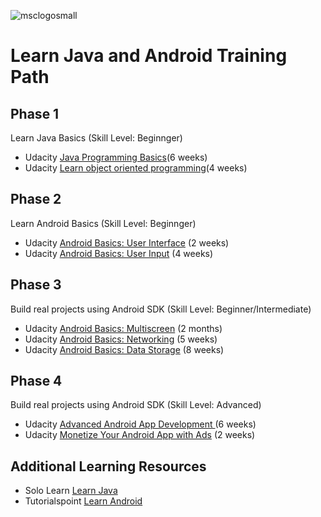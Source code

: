 
![msclogosmall](https://user-images.githubusercontent.com/10580157/30502470-34ccaf88-9a1b-11e7-9b97-836f4ac2e8a6.png)

# Learn Java and Android Training Path

## Phase 1
Learn Java Basics (Skill Level: Beginnger)
- Udacity [Java Programming Basics](https://www.udacity.com/course/java-programming-basics--ud282)(6 weeks)
- Udacity [Learn object oriented programming](https://www.udacity.com/course/Object-Oriented-Programming-in-Java)(4 weeks)

## Phase 2
Learn Android Basics (Skill Level: Beginnger)
- Udacity [Android Basics: User Interface](https://www.udacity.com/course/android-basics-user-interface--ud834) (2 weeks) 
- Udacity [Android Basics: User Input](https://www.udacity.com/course/android-basics-user-input--ud836) (4 weeks)


## Phase 3
Build real projects using Android SDK (Skill Level: Beginner/Intermediate)
- Udacity [Android Basics: Multiscreen](https://www.udacity.com/course/android-basics-multiscreen-apps--ud839) (2 months) 
- Udacity [Android Basics: Networking](https://www.udacity.com/course/android-basics-networking--ud843) (5 weeks)
- Udacity [Android Basics: Data Storage](https://www.udacity.com/course/android-basics-data-storage--ud845) (8 weeks)

## Phase 4
Build real projects using Android SDK (Skill Level: Advanced)
- Udacity [Advanced Android App Development ](https://www.udacity.com/course/advanced-android-app-development--ud855) (6 weeks) 
- Udacity [Monetize Your Android App with Ads](https://www.udacity.com/course/monetize-your-android-app-with-ads--ud876-3) (2 weeks)

## Additional Learning Resources
- Solo Learn [Learn Java](https://www.sololearn.com/Course/Java/)
- Tutorialspoint [Learn Android](http://www.tutorialspoint.com/android/index.htm)
